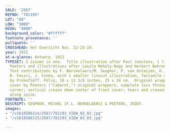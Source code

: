 ```yaml
---
SALE: '2567'
REFNO: "781193"
LOT: "60"
LOW: "3000"
HIGH: "4000"
background_color: "#ffffff"
footnote_provenance: ''
pullquote: ''
CROSSHEAD: Het Overzicht Nos. 22-23-24.
year: 1922
at-a-glance: Antwerp. 1922
TYPESET: 3 issues in one.  Title illustration after Paul Joostens, 1 linocut by Jozef
  Peeters and illustrations after Laszlo Moholy-Nagy and Herbert Behrens-Hangeler.
  Text contributions by F. Berckelaers/M. Seuphor, P. van Ostaijen, K. Schwitters,
  R. Vasari, J. Vinéa, with 1 smaller linocut illustration, facsimile of a music manuscript
  by Prokofiëff. Folio, 10 x 13 3/8 inches, 25 x 34 cm.  Original wrappers with linocut
  cover by Peeters ("Cabaret,") original wrappers, complete loss through upper left
  corner; vertical crease down center of front cover; tears and creases at edges and
  along spine.
FOOTNOTE: ''
DESCRIPT: SEUPHOR, MICHEL [F.L. BERKELAERS] & PEETERS, JOZEF.
images:
- "/v1618586114/2567/781193_VIEW_02_02.jpg"
- "/v1618586115/2567/781193_VIEW_03_03.jpg"

---
```

